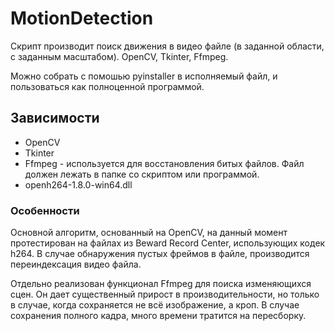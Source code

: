 # MotionDetection
Скрипт производит поиск движения в видео файле (в заданной области, с заданным масштабом). OpenCV, Tkinter, Ffmpeg.

Можно собрать с помошью pyinstaller в исполняемый файл, и пользоваться как полноценной программой.

## Зависимости
* OpenCV
* Tkinter
* Ffmpeg - используется для восстановления битых файлов. Файл должен лежать в папке со скриптом или программой.
* openh264-1.8.0-win64.dll

### Особенности
Основной алгоритм, основанный на OpenCV, на данный момент протестирован на файлах из Beward Record Center, использующих кодек h264.
В случае обнаружения пустых фреймов в файле, производится переиндексация видео файла.

Отдельно реализован функционал Ffmpeg для поиска изменяющихся сцен. Он дает существенный прирост в производительности,
но только в случае, когда сохраняется не всё изображение, а кроп. В случае сохранения полного кадра, много времени 
тратится на пересборку. 

